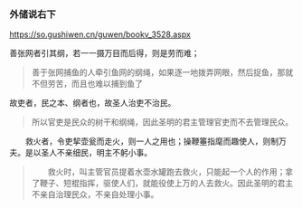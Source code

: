 ### 外储说右下
https://so.gushiwen.cn/guwen/bookv_3528.aspx

善张网者引其纲，若一一摄万目而后得，则是劳而难；
>善于张网捕鱼的人牵引鱼网的纲绳，如果逐一地拨弄网眼，然后捉鱼，那就不但劳苦，而且也难以捕到鱼了

故吏者，民之本、纲者也，故圣人治吏不治民。
>所以官吏是民众的树干和纲绳，因此圣明的君主管理官吏而不去管理民众。

　　救火者，令吏挈壶瓮而走火，则一人之用也；操鞭箠指麾而趣使人，则制万夫。是以圣人不亲细民，明主不躬小事。
>　　救火时，叫主管官员提着水壶水罐跑去救火，只能起一个人的作用；拿了鞭子、短棍指挥，驱使人们，就能役使上万的人去救火。因此圣明的君主不亲自治理民众，不亲自处理小事。

